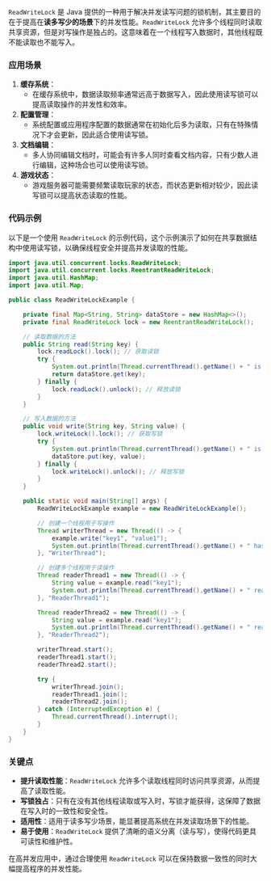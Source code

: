 `ReadWriteLock` 是 Java 提供的一种用于解决并发读写问题的锁机制，其主要目的在于提高在**读多写少的场景**下的并发性能。`ReadWriteLock` 允许多个线程同时读取共享资源，但是对写操作是独占的。这意味着在一个线程写入数据时，其他线程既不能读取也不能写入。

### 应用场景

1. **缓存系统**：
    - 在缓存系统中，数据读取频率通常远高于数据写入，因此使用读写锁可以提高读取操作的并发性和效率。
2. **配置管理**：
    - 系统配置或应用程序配置的数据通常在初始化后多为读取，只有在特殊情况下才会更新，因此适合使用读写锁。
3. **文档编辑**：
    - 多人协同编辑文档时，可能会有许多人同时查看文档内容，只有少数人进行编辑，这种场合也可以使用读写锁。
4. **游戏状态**：
    - 游戏服务器可能需要频繁读取玩家的状态，而状态更新相对较少，因此读写锁可以提高状态读取的性能。

### 代码示例

以下是一个使用 `ReadWriteLock` 的示例代码，这个示例演示了如何在共享数据结构中使用读写锁，以确保线程安全并提高并发读取的性能。

```java
import java.util.concurrent.locks.ReadWriteLock;  
import java.util.concurrent.locks.ReentrantReadWriteLock;  
import java.util.HashMap;  
import java.util.Map;  

public class ReadWriteLockExample {  

    private final Map<String, String> dataStore = new HashMap<>();  
    private final ReadWriteLock lock = new ReentrantReadWriteLock();  

    // 读取数据的方法  
    public String read(String key) {  
        lock.readLock().lock(); // 获取读锁  
        try {  
            System.out.println(Thread.currentThread().getName() + " is reading.");  
            return dataStore.get(key);  
        } finally {  
            lock.readLock().unlock(); // 释放读锁  
        }  
    }  

    // 写入数据的方法  
    public void write(String key, String value) {  
        lock.writeLock().lock(); // 获取写锁  
        try {  
            System.out.println(Thread.currentThread().getName() + " is writing.");  
            dataStore.put(key, value);  
        } finally {  
            lock.writeLock().unlock(); // 释放写锁  
        }  
    }  

    public static void main(String[] args) {  
        ReadWriteLockExample example = new ReadWriteLockExample();  

        // 创建一个线程用于写操作  
        Thread writerThread = new Thread(() -> {  
            example.write("key1", "value1");  
            System.out.println(Thread.currentThread().getName() + " has written key1 -> value1");  
        }, "WriterThread");  

        // 创建多个线程用于读操作  
        Thread readerThread1 = new Thread(() -> {  
            String value = example.read("key1");  
            System.out.println(Thread.currentThread().getName() + " read key1 -> " + value);  
        }, "ReaderThread1");  

        Thread readerThread2 = new Thread(() -> {  
            String value = example.read("key1");  
            System.out.println(Thread.currentThread().getName() + " read key1 -> " + value);  
        }, "ReaderThread2");  

        writerThread.start();  
        readerThread1.start();  
        readerThread2.start();  

        try {  
            writerThread.join();  
            readerThread1.join();  
            readerThread2.join();  
        } catch (InterruptedException e) {  
            Thread.currentThread().interrupt();  
        }  
    }  
}
```

### 关键点

- **提升读取性能**：`ReadWriteLock` 允许多个读取线程同时访问共享资源，从而提高了读取性能。
- **写锁独占**：只有在没有其他线程读取或写入时，写锁才能获得，这保障了数据在写入时的一致性和安全性。
- **适用性**：适用于读多写少场景，能显著提高系统在并发读取场景下的性能。
- **易于使用**：`ReadWriteLock` 提供了清晰的语义分离（读与写），使得代码更具可读性和维护性。

在高并发应用中，通过合理使用 `ReadWriteLock` 可以在保持数据一致性的同时大幅提高程序的并发性能。
